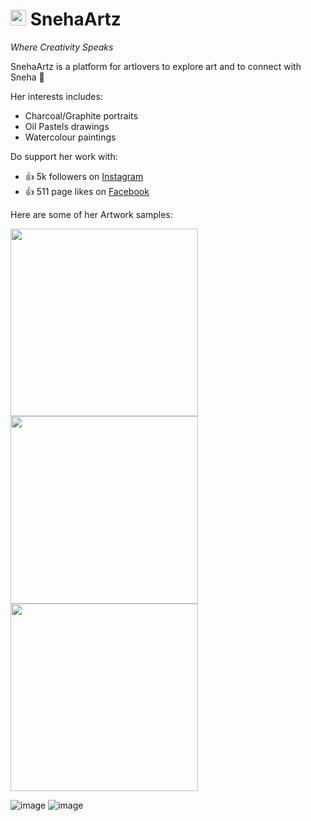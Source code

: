 <h1 float="left">
  <img src="https://scontent.fbbi5-1.fna.fbcdn.net/v/t1.6435-9/117105856_166214011730468_4761273717321414211_n.jpg?_nc_cat=102&ccb=1-5&_nc_sid=09cbfe&_nc_ohc=YGLX0V0rkoMAX_kCiM5&_nc_ht=scontent.fbbi5-1.fna&oh=9df08183f21440ffdd8925a42aed3ec4&oe=6195DCB1" width="25" alt="logo_of_SnehaArtz"> SnehaArtz
</h1>

_Where Creativity Speaks_

SnehaArtz is a platform for artlovers to explore art and to connect with Sneha 🥰

Her interests includes:
- Charcoal/Graphite portraits
- Oil Pastels drawings
- Watercolour paintings

Do support her work with:
- 👍 5k followers on [Instagram](https://instagram.com/snehasahoo97)
- 👍 511 page likes on [Facebook](https://www.facebook.com/SnehaArtz/)
 
Here are some of her Artwork samples:
<p>
  <img src="https://scontent.fbbi5-1.fna.fbcdn.net/v/t1.6435-9/245169796_420373656314501_1362714821161235057_n.jpg?_nc_cat=107&ccb=1-5&_nc_sid=8bfeb9&_nc_ohc=MaCW37Zw4kMAX_Jb1mZ&tn=GdgAcoTY3xcrxgpK&_nc_ht=scontent.fbbi5-1.fna&oh=8547d35239bbba4d6bf3134252f71588&oe=61968731" width="300"> 
  <img src="https://scontent.fbbi5-1.fna.fbcdn.net/v/t1.6435-9/236872175_379756677042866_3990555678336651157_n.jpg?_nc_cat=105&ccb=1-5&_nc_sid=8bfeb9&_nc_ohc=IkdHSuJR7nkAX-jyJd3&_nc_ht=scontent.fbbi5-1.fna&oh=f2b2518d7ae1057bbedbbf112fdae6af&oe=61991E4D" width="300"> 
 <img src= "https://scontent.fbbi5-1.fna.fbcdn.net/v/t1.6435-9/191626455_325786835773184_5419231688402661265_n.jpg?_nc_cat=101&ccb=1-5&_nc_sid=8bfeb9&_nc_ohc=12N9lygQN2kAX9pOYwx&_nc_ht=scontent.fbbi5-1.fna&oh=8994ad5dd18c016cde384698fa16d191&oe=6196D809" width="300">
<p/>


![image](https://user-images.githubusercontent.com/46858011/97068639-12161d80-15e7-11eb-9d64-ad22b698308e.png)
![image](https://user-images.githubusercontent.com/46858011/97068825-a9c83b80-15e8-11eb-8c8a-6830197fa10d.png)
